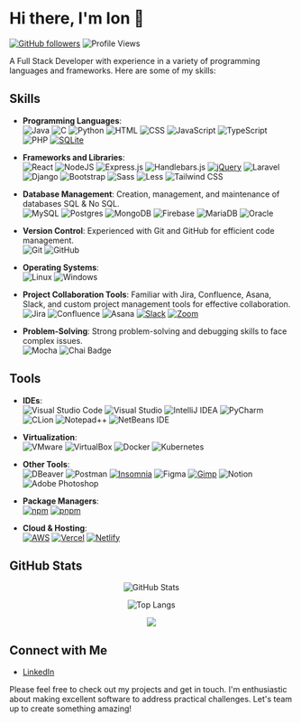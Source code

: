 # Hi there, I'm Ion 👋
[![GitHub followers](https://img.shields.io/github/followers/MJonny4?style=social)](https://github.com/MJonny4) ![Profile Views](https://komarev.com/ghpvc/?username=MJonny4&color=brightgreen)

A Full Stack Developer with experience in a variety of programming languages and frameworks. Here are some of my skills:

## Skills
<p>
    
- **Programming Languages**: <br>
![Java](https://img.shields.io/badge/Java-%23ED8B00.svg?logo=openjdk&logoColor=white) ![C](https://img.shields.io/badge/C-00599C?logo=c&logoColor=white) ![Python](https://img.shields.io/badge/Python-3776AB?logo=python&logoColor=fff) ![HTML](https://img.shields.io/badge/HTML-%23E34F26.svg?logo=html5&logoColor=white) ![CSS](https://img.shields.io/badge/CSS-1572B6?logo=css3&logoColor=fff) ![JavaScript](https://img.shields.io/badge/JavaScript-F7DF1E?logo=javascript&logoColor=000) ![TypeScript](https://img.shields.io/badge/TypeScript-3178C6?logo=typescript&logoColor=fff) ![PHP](https://img.shields.io/badge/php-%23777BB4.svg?&logo=php&logoColor=white) [![SQLite](https://img.shields.io/badge/SQLite-%2307405e.svg?logo=sqlite&logoColor=white)](#)
</p>
<p>

- **Frameworks and Libraries**: <br> ![React](https://img.shields.io/badge/React-%2320232a.svg?logo=react&logoColor=%2361DAFB) ![NodeJS](https://img.shields.io/badge/Node.js-6DA55F?logo=node.js&logoColor=white) ![Express.js](https://img.shields.io/badge/Express.js-%23404d59.svg?logo=express&logoColor=%2361DAFB) ![Handlebars.js](https://img.shields.io/badge/Handlebars.js-000?logo=handlebarsdotjs&logoColor=fff&style=plastic) [![jQuery](https://img.shields.io/badge/jQuery-0769AD?logo=jquery&logoColor=fff)](#) ![Laravel](https://img.shields.io/badge/Laravel-%23FF2D20.svg?logo=laravel&logoColor=white) ![Django](https://img.shields.io/badge/Django-%23092E20.svg?logo=django&logoColor=white) ![Bootstrap](https://img.shields.io/badge/Bootstrap-7952B3?logo=bootstrap&logoColor=fff) ![Sass](https://img.shields.io/badge/Sass-C69?logo=sass&logoColor=fff) ![Less](https://img.shields.io/badge/Less-1D365D?logo=less&logoColor=fff) ![Tailwind CSS](https://img.shields.io/badge/Tailwind%20CSS-%2338B2AC.svg?logo=tailwind-css&logoColor=white)
</p>
<p>

- **Database Management**: Creation, management, and maintenance of databases SQL & No SQL. <br> ![MySQL](https://img.shields.io/badge/MySQL-4479A1?logo=mysql&logoColor=fff) ![Postgres](https://img.shields.io/badge/Postgres-%23316192.svg?logo=postgresql&logoColor=white) ![MongoDB](https://img.shields.io/badge/MongoDB-%234ea94b.svg?logo=mongodb&logoColor=white) ![Firebase](https://img.shields.io/badge/Firebase-039BE5?logo=Firebase&logoColor=white) ![MariaDB](https://img.shields.io/badge/MariaDB-003545?logo=mariadb&logoColor=white) ![Oracle](https://custom-icon-badges.demolab.com/badge/Oracle-F80000?logo=oracle&logoColor=fff)
</p>

<p>

- **Version Control**: Experienced with Git and GitHub for efficient code management. <br> ![Git](https://img.shields.io/badge/Git-F05032?logo=git&logoColor=fff) ![GitHub](https://img.shields.io/badge/GitHub-%23121011.svg?logo=github&logoColor=white)
</p>
<p>

- **Operating Systems**: <br> ![Linux](https://img.shields.io/badge/Linux-FCC624?logo=linux&logoColor=black) ![Windows](https://custom-icon-badges.demolab.com/badge/Windows-0078D6?logo=windows11&logoColor=white)
</p>
<p>

- **Project Collaboration Tools**: Familiar with Jira, Confluence, Asana, Slack, and custom project management tools for effective collaboration. <br> ![Jira](https://img.shields.io/badge/Jira-0052CC?logo=jira&logoColor=fff) ![Confluence](https://img.shields.io/badge/Confluence-172B4D?logo=confluence&logoColor=fff) ![Asana](https://img.shields.io/badge/Asana-F06A6A?logo=asana&logoColor=fff) [![Slack](https://img.shields.io/badge/Slack-4A154B?logo=slack&logoColor=fff)](#) [![Zoom](https://img.shields.io/badge/Zoom-2D8CFF?logo=zoom&logoColor=white)](#)
</p>
<p>

- **Problem-Solving**: Strong problem-solving and debugging skills to face complex issues. <br> ![Mocha](https://img.shields.io/badge/Mocha-8D6748?logo=mocha&logoColor=fff) ![Chai Badge](https://img.shields.io/badge/Chai-A30701?logo=chai&logoColor=fff&style=plastic)
</p>

<!-- ## Projects -->

## Tools
<p>

- **IDEs**: <br> ![Visual Studio Code](https://custom-icon-badges.demolab.com/badge/Visual%20Studio%20Code-0078d7.svg?logo=vsc&logoColor=white) ![Visual Studio](https://custom-icon-badges.demolab.com/badge/Visual%20Studio-5C2D91.svg?&logo=visualstudio&logoColor=white) ![IntelliJ IDEA](https://img.shields.io/badge/IntelliJIDEA-000000.svg?logo=intellij-idea&logoColor=white) ![PyCharm](https://img.shields.io/badge/PyCharm-000?logo=pycharm&logoColor=fff) ![CLion](https://img.shields.io/badge/CLion-000?logo=clion&logoColor=fff) ![Notepad++](https://img.shields.io/badge/Notepad++-90E59A.svg?&logo=notepad%2b%2b&logoColor=black) ![NetBeans IDE](https://img.shields.io/badge/NetBeans%20IDE-1B6AC6.svg?logo=apache-netbeans-ide&logoColor=white) 
</p>

<p>

- **Virtualization**: <br> ![VMware](https://img.shields.io/badge/VMware-607078?logo=vmware&logoColor=fff&style=plastic) ![VirtualBox](https://img.shields.io/badge/VirtualBox-2F61B4?logo=virtualbox&logoColor=fff&style=plastic) ![Docker](https://img.shields.io/badge/Docker-2496ED?logo=docker&logoColor=fff) ![Kubernetes](https://img.shields.io/badge/Kubernetes-326CE5?logo=kubernetes&logoColor=fff)
</p>

<p>

- **Other Tools**: <br>  ![DBeaver](https://img.shields.io/badge/DBeaver-382923?logo=dbeaver&logoColor=fff&style=plastic) ![Postman](https://img.shields.io/badge/Postman-FF6C37?logo=postman&logoColor=white) [![Insomnia](https://img.shields.io/badge/Insomnia-4000BF?logo=insomnia&logoColor=white)](#) ![Figma](https://img.shields.io/badge/Figma-F24E1E?logo=figma&logoColor=white) [![Gimp](https://img.shields.io/badge/Gimp-5C5543?logo=gimp&logoColor=white)](#) ![Notion](https://img.shields.io/badge/Notion-000?logo=notion&logoColor=fff) ![Adobe Photoshop](https://img.shields.io/badge/Adobe%20Photoshop-31A8FF?style=for-the-badge&logo=Adobe%20Photoshop&logoColor=black&style=plastic)

<p>

- **Package Managers**: <br> [![npm](https://img.shields.io/badge/npm-CB3837?logo=npm&logoColor=fff)](#) [![pnpm](https://img.shields.io/badge/pnpm-F69220?logo=pnpm&logoColor=fff)](#)
</p>

<p>

- **Cloud & Hosting**: <br> [![AWS](https://custom-icon-badges.demolab.com/badge/AWS-%23FF9900.svg?logo=aws&logoColor=white)](#) 	[![Vercel](https://img.shields.io/badge/Vercel-%23000000.svg?logo=vercel&logoColor=white)](#) 	[![Netlify](https://img.shields.io/badge/Netlify-%23000000.svg?logo=netlify&logoColor=#00C7B7)](#)
</p>

## GitHub Stats
<div align="center"> 

![GitHub Stats](https://github-readme-stats.vercel.app/api?username=MJonny4&show_icons=true&theme=dark)

![Top Langs](https://github-readme-stats.vercel.app/api/top-langs/?username=MJonny4&layout=compact&theme=dark)

<picture>
    <source media="(prefers-color-scheme: dark)" srcset="https://streak-stats.demolab.com?user=MJonny4&theme=dark" />
    <img src="https://streak-stats.demolab.com?user=MJonny4&theme=default" />
</picture>
</div>

## Connect with Me 
- [LinkedIn](https://www.linkedin.com/in/imunteanu04/) 

<p>
Please feel free to check out my projects and get in touch. I'm enthusiastic about making excellent software to address practical challenges. Let's team up to create something amazing!
</p>
